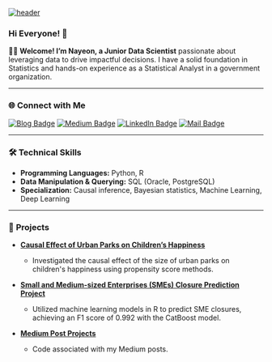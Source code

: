 <!-- 
[![header](https://capsule-render.vercel.app/api?type=waving&color=0:00c6ff,100:0072ff&height=300&section=header&text=Hello%20World!%20I'm%20Nayeon&fontSize=60&fontAlignY=40&desc=Passionate%20Data%20Scientist&descAlignY=55&descAlign=70&fontColor=ffffff)](https://github.com/kyechan99/capsule-render/tree/master)

### Hi Everyone! 👋

👩‍💻 **Welcome! I’m Nayeon, a Passionate Data Scientist** with over two years of academic experience in Statistics and more than a year of practical work as a Statistical Analyst in a government organization. I am committed to making the world a better place through data-driven decisions.

📚 **My Expertise Lies in Causal Inference,** where I have conducted quantitative analyses, such as evaluating the causal effect of urban parks on children's happiness. My technical skills include:

- **Programming Languages:** Python, R
- **Data Manipulation & Querying:** SQL - Oracle, PostgreSQL
- **Continuous Learning:** I stay up-to-date with the latest technologies through self-directed learning.

🔎 **I’m Actively Seeking** a full-time position as a Junior Data Scientist or Machine Learning Engineer. I’m eager to join a company that values inclusivity and offers opportunities for growth and development.

---

### 🌐 Connect with Me

[![Blog Badge](https://img.shields.io/badge/Blog-89CFF0?style=flat-square)](https://kwonnayeon.github.io/)
[![Medium Badge](https://img.shields.io/badge/Medium-000000?style=flat-square)](https://medium.com/@nayeonkn0330)
[![LinkedIn Badge](https://img.shields.io/badge/LinkedIn-0077B5?style=flat-square)](https://www.linkedin.com/in/nayeon-kwon-443573192/)
[![Mail Badge](https://img.shields.io/badge/Mail-f2a60c?style=flat-square)](mailto:nayeonkn0330@gmail.com)

---

### 🛠️ Tools & Technologies

[![Top Langs](https://github-readme-stats.vercel.app/api/top-langs/?username=KwonNayeon&layout=compact&hide=jupyter%20notebook,shell,HTML,css&theme=dark)](https://github.com/anuraghazra/github-readme-stats)

---

### ⭐ GitHub Stats

Uncomment the line below to show your GitHub stats
[![Nayeon's GitHub stats](https://github-readme-stats.vercel.app/api?username=KwonNayeon&count_private=true&theme=highcontrast)](https://github.com/anuraghazra/github-readme-stats)

---

**Note:**

- The header image was generated using [capsule-render](https://github.com/kyechan99/capsule-render), an amazing project by [KyeChan99](https://github.com/kyechan99). If you're interested in creating your own custom headers, check out the [repository](https://github.com/kyechan99/capsule-render).
- The `github-readme-stats` is an amazing tool created by [Anurag Hazra](https://github.com/anuraghazra). Make sure to check out the [repository](https://github.com/anuraghazra/github-readme-stats) if you want to add similar stats to your GitHub profile!  -->

[![header](https://capsule-render.vercel.app/api?type=waving&color=0:00c6ff,100:0072ff&height=250&section=header&text=Hello%20World!%20I'm%20Nayeon&fontSize=50&fontAlignY=40&desc=Junior%20Data%20Scientist&descAlignY=60&descAlign=70&fontColor=ffffff)](https://github.com/kyechan99/capsule-render/tree/master)

### Hi Everyone! 👋

👩‍💻 **Welcome! I’m Nayeon, a Junior Data Scientist** passionate about leveraging data to drive impactful decisions. I have a solid foundation in Statistics and hands-on experience as a Statistical Analyst in a government organization.

---

### 🌐 Connect with Me

[![Blog Badge](https://img.shields.io/badge/Blog-89CFF0?style=flat-square)](https://kwonnayeon.github.io/)
[![Medium Badge](https://img.shields.io/badge/Medium-000000?style=flat-square)](https://medium.com/@nayeonkn0330)
[![LinkedIn Badge](https://img.shields.io/badge/LinkedIn-0077B5?style=flat-square)](https://www.linkedin.com/in/nayeon-kwon-443573192/)
[![Mail Badge](https://img.shields.io/badge/Mail-f2a60c?style=flat-square)](mailto:nayeonkn0330@gmail.com)

---

### 🛠️ **Technical Skills**

- **Programming Languages:** Python, R
- **Data Manipulation & Querying:** SQL (Oracle, PostgreSQL)
- **Specialization:** Causal inference, Bayesian statistics, Machine Learning, Deep Learning

---

### 🌟 **Projects**

- **[Causal Effect of Urban Parks on Children’s Happiness](https://github.com/KwonNayeon/urban-parks-childrens-happiness)**
  - Investigated the causal effect of the size of urban parks on children's happiness using propensity score methods.

- **[Small and Medium-sized Enterprises (SMEs) Closure Prediction Project](https://github.com/KwonNayeon/numble)**
  - Utilized machine learning models in R to predict SME closures, achieving an F1 score of 0.992 with the CatBoost model.

- **[Medium Post Projects](https://github.com/KwonNayeon/medium-post-projects)**
  - Code associated with my Medium posts.
<!-- 
---

**Note:** The header image was generated using [capsule-render](https://github.com/kyechan99/capsule-render). The GitHub stats are powered by [github-readme-stats](https://github.com/anuraghazra/github-readme-stats).
  -->
